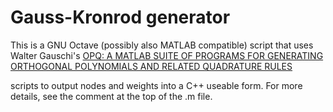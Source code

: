 # Gauss-Kronrod generator

This is a GNU Octave (possibly also MATLAB compatible) script that uses Walter Gauschi's
[OPQ: A MATLAB SUITE OF PROGRAMS FOR GENERATING ORTHOGONAL POLYNOMIALS
AND RELATED QUADRATURE RULES](https://www.cs.purdue.edu/archives/2002/wxg/codes/OPQ.html)

scripts to output nodes and weights into a C++ useable form. For more details, see the comment at the top of the .m file.
